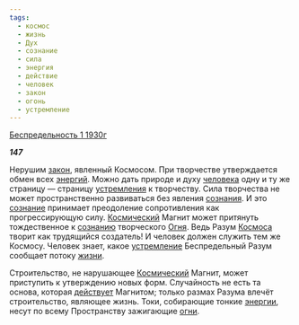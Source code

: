 ```yaml
---
tags:
  - космос
  - жизнь
  - Дух
  - сознание
  - сила
  - энергия
  - действие
  - человек
  - закон
  - огонь
  - устремление
---
```

[Беспредельность 1 1930г](https://127.0.0.1:4002/agni/1930)

___147___

Нерушим [закон](../../../tags/#закон), явленный Космосом. При творчестве утверждается обмен всех [энергий](../../../tags/#энергия). Можно дать природе и духу [человека](../../../tags/#человек) одну и ту же страницу — страницу [устремления](../../../tags/#[устремление](../../../tags/#устремление)) к творчеству. Сила творчества не может пространственно развиваться без явления [сознания](../../../tags/#[сознание](../../../tags/#сознание)). И это [сознание](../../../tags/#сознание) принимает преодоление сопротивления как прогрессирующую силу. [Космический](../../../tags/#космос) Магнит может притянуть тождественное к [сознанию](../../../tags/#сознание) творческого [Огня](../../../tags/#огонь). Ведь Разум [Космоса](../../../tags/#космос) творит как трудящийся создатель! И человек должен служить тем же Космосу. Человек знает, какое [устремление](../../../tags/#устремление) Беспредельный Разум сообщает потоку [жизни](../../../tags/#жизнь).   

Строительство, не нарушающее [Космический](../../../tags/#космос) Магнит, может приступить к утверждению новых форм. Случайность не есть та основа, которая [действует](../../../tags/#действие) Магнитом; только размах Разума влечёт строительство, являющее жизнь. Токи, собирающие тонкие [энергии](../../../tags/#энергия), несут по всему Пространству зажигающие [огни](../../../tags/#огонь).